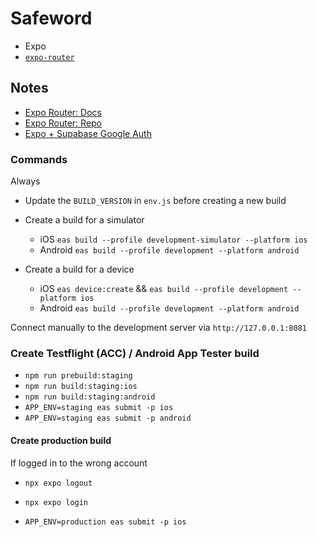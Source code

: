 # Safeword

- Expo
- [`expo-router`](https://expo.github.io/router)

## Notes

- [Expo Router: Docs](https://expo.github.io/router)
- [Expo Router: Repo](https://github.com/expo/router)
- [Expo + Supabase Google Auth](https://blog.spirokit.com/google-authentication-with-expo-supabase)

### Commands

Always

- Update the `BUILD_VERSION` in `env.js` before creating a new build

- Create a build for a simulator

  - iOS `eas build --profile development-simulator --platform ios`
  - Android `eas build --profile development --platform android`

- Create a build for a device

  - iOS `eas device:create` && `eas build --profile development --platform ios`
  - Android `eas build --profile development --platform android`

Connect manually to the development server via `http://127.0.0.1:8081`

### Create Testflight (ACC) / Android App Tester build

- `npm run prebuild:staging`
- `npm run build:staging:ios`
- `npm run build:staging:android`
- `APP_ENV=staging eas submit -p ios`
- `APP_ENV=staging eas submit -p android`

#### Create production build

If logged in to the wrong account

- `npx expo logout`
- `npx expo login`

- `APP_ENV=production eas submit -p ios`
